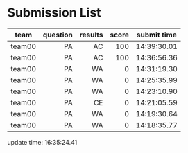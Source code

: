 # Submission List
team    | question  | results  | score | submit time
------|-----:|-----:| ----:|-----
team00 | PA | AC | 100 | 14:39:30.01
team00 | PA | AC | 100 | 14:36:56.36
team00 | PA | WA | 0 | 14:31:19.30
team00 | PA | WA | 0 | 14:25:35.99
team00 | PA | WA | 0 | 14:23:10.90
team00 | PA | CE | 0 | 14:21:05.59
team00 | PA | WA | 0 | 14:19:30.64
team00 | PA | WA | 0 | 14:18:35.77


update time: 16:35:24.41 
